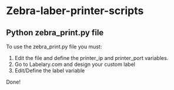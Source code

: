 # Zebra-laber-printer-scripts

<h2>Python zebra_print.py file</h2>

To use the zebra_print.py file you must:
1. Edit the file and define the printer_ip and printer_port variables.
2. Go to Labelary.com and design your custom label
3. Edit/Define the label variable

Done!
